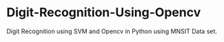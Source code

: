 # Digit-Recognition-Using-Opencv

Digit Recognition using SVM and Opencv in Python using MNSIT Data set.
